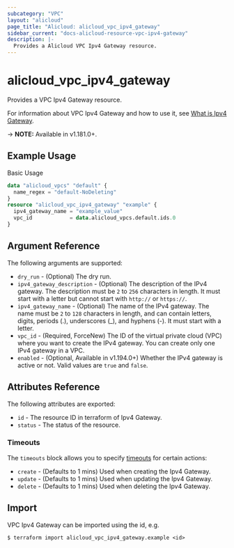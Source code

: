 ```yaml
---
subcategory: "VPC"
layout: "alicloud"
page_title: "Alicloud: alicloud_vpc_ipv4_gateway"
sidebar_current: "docs-alicloud-resource-vpc-ipv4-gateway"
description: |-
  Provides a Alicloud VPC Ipv4 Gateway resource.
---
```


# alicloud\_vpc\_ipv4\_gateway

Provides a VPC Ipv4 Gateway resource.

For information about VPC Ipv4 Gateway and how to use it, see [What is Ipv4 Gateway](https://www.alibabacloud.com/help/en/virtual-private-cloud/latest/createipv4gateway).

-> **NOTE:** Available in v1.181.0+.

## Example Usage

Basic Usage

```terraform
data "alicloud_vpcs" "default" {
  name_regex = "default-NoDeleting"
}
resource "alicloud_vpc_ipv4_gateway" "example" {
  ipv4_gateway_name = "example_value"
  vpc_id            = data.alicloud_vpcs.default.ids.0
}
```

## Argument Reference

The following arguments are supported:

* `dry_run` - (Optional) The dry run.
* `ipv4_gateway_description` - (Optional) The description of the IPv4 gateway. The description must be `2` to `256` characters in length. It must start with a letter but cannot start with `http://` or `https://`.
* `ipv4_gateway_name` - (Optional) The name of the IPv4 gateway. The name must be `2` to `128` characters in length, and can contain letters, digits, periods (.), underscores (_), and hyphens (-). It must start with a letter.
* `vpc_id` - (Required, ForceNew) The ID of the virtual private cloud (VPC) where you want to create the IPv4 gateway. You can create only one IPv4 gateway in a VPC.
* `enabled` - (Optional, Available in v1.194.0+) Whether the IPv4 gateway is active or not. Valid values are `true` and `false`.

## Attributes Reference

The following attributes are exported:

* `id` - The resource ID in terraform of Ipv4 Gateway.
* `status` - The status of the resource.

### Timeouts

The `timeouts` block allows you to specify [timeouts](https://www.terraform.io/docs/configuration-0-11/resources.html#timeouts) for certain actions:

* `create` - (Defaults to 1 mins) Used when creating the Ipv4 Gateway.
* `update` - (Defaults to 1 mins) Used when updating the Ipv4 Gateway.
* `delete` - (Defaults to 1 mins) Used when deleting the Ipv4 Gateway.


## Import

VPC Ipv4 Gateway can be imported using the id, e.g.

```shell
$ terraform import alicloud_vpc_ipv4_gateway.example <id>
```